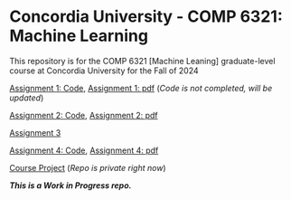 # Concordia University - COMP 6321: Machine Learning
This repository is for the COMP 6321 [Machine Leaning] graduate-level course at Concordia University for the Fall of 2024

[Assignment 1: Code](Assignment%201/ParsaKamalipour_COMP6321_A1.ipynb), [Assignment 1: pdf](Assignment%201/ParsaKamalipour_COMP6321_A1.pdf)   (*Code is not completed, will be updated*)  

[Assignment 2: Code](Assignment%202/ParsaKamalipour_COMP6321_A2.ipynb), [Assignment 2: pdf](Assignment%202/ParsaKamalipour_COMP6321_A2.pdf)  

[Assignment 3](Assignment%203/ParsaKamalipour_COMP6321_A3.ipynb)  

[Assignment 4: Code](Assignment%204/ParsaKamalipour_COMP6321_A4.ipynb), [Assignment 4: pdf](Assignment%204/ParsaKamalipour_COMP6321_A4.pdf)  

[Course Project](https://github.com/Fall2024-MLProjects/CommunityDetection)   (*Repo is private right now*)  

***This is a Work in Progress repo.***
